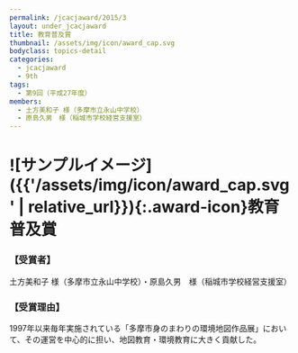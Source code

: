 ```yaml
---
permalink: /jcacjaward/2015/3
layout: under_jcacjaward
title: 教育普及賞
thumbnail: /assets/img/icon/award_cap.svg
bodyclass: topics-detail
categories:
  - jcacjaward
  - 9th
tags:
  - 第9回（平成27年度）
members:
  - 土方美和子 様（多摩市立永山中学校）
  - 原島久男　様（稲城市学校経営支援室）
---
```


# ![サンプルイメージ]({{'/assets/img/icon/award_cap.svg' | relative_url}}){:.award-icon}教育普及賞

### 【受賞者】

土方美和子 様（多摩市立永山中学校）・原島久男　様（稲城市学校経営支援室）

### 【受賞理由】

1997年以来毎年実施されている「多摩市身のまわりの環境地図作品展」において、その運営を中心的に担い、地図教育・環境教育に大きく貢献した。
